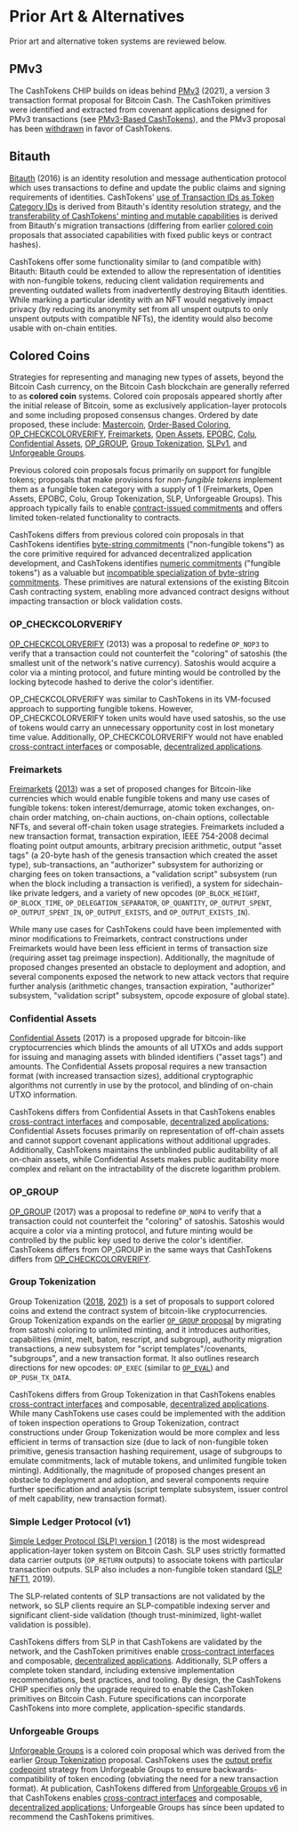 # Prior Art & Alternatives

Prior art and alternative token systems are reviewed below.

## PMv3

The CashTokens CHIP builds on ideas behind [PMv3](https://github.com/bitjson/pmv3) (2021), a version 3 transaction format proposal for Bitcoin Cash. The CashToken primitives were identified and extracted from covenant applications designed for PMv3 transactions (see [PMv3-Based CashTokens](https://blog.bitjson.com/cashtokens-contract-validated-tokens-for-bitcoin-cash/)), and the PMv3 proposal has been [withdrawn](https://bitcoincashresearch.org/t/chip-2021-01-pmv3-version-3-transaction-format/265/55?u=bitjson) in favor of CashTokens.

## Bitauth

[Bitauth](https://github.com/bitauth/bitauth2017/blob/40e84a073be3e8689e6f85b31a5b6536a3524238/bips/0-bitauth.mediawiki) (2016) is an identity resolution and message authentication protocol which uses transactions to define and update the public claims and signing requirements of identities. CashTokens' [use of Transaction IDs as Token Category IDs](rationale.md#use-of-transaction-ids-as-token-category-ids) is derived from Bitauth's identity resolution strategy, and the [transferability of CashTokens' minting and mutable capabilities](rationale.md#behavior-of-minting-and-mutable-tokens) is derived from Bitauth's migration transactions (differing from earlier [colored coin](alternatives.md#colored-coins) proposals that associated capabilities with fixed public keys or contract hashes).

CashTokens offer some functionality similar to (and compatible with) Bitauth: Bitauth could be extended to allow the representation of identities with non-fungible tokens, reducing client validation requirements and preventing outdated wallets from inadvertently destroying Bitauth identities. While marking a particular identity with an NFT would negatively impact privacy (by reducing its anonymity set from all unspent outputs to only unspent outputs with compatible NFTs), the identity would also become usable with on-chain entities.

## Colored Coins

Strategies for representing and managing new types of assets, beyond the Bitcoin Cash currency, on the Bitcoin Cash blockchain are generally referred to as **colored coin** systems. Colored coin proposals appeared shortly after the initial release of Bitcoin, some as exclusively application-layer protocols and some including proposed consensus changes. Ordered by date proposed, these include: [Mastercoin](https://bitcointalk.org/index.php?topic=101197.0;all), [Order-Based Coloring](https://github.com/killerstorm/colored-coin-tools/blob/master/colors.md#order-based-coloring), [OP_CHECKCOLORVERIFY](#op_checkcolorverify), [Freimarkets](#freimarkets), [Open Assets](https://github.com/OpenAssets/open-assets-protocol/blob/master/specification.mediawiki), [EPOBC](https://github.com/chromaway/ngcccbase/wiki/EPOBC_simple), [Colu](https://github.com/Colored-Coins/Colored-Coins-Protocol-Specification), [Confidential Assets](#confidential-assets),
[OP_GROUP](#op_group), [Group Tokenization](#group-tokenization), [SLPv1](#simple-ledger-protocol-v1), and [Unforgeable Groups](#unforgeable-groups).

Previous colored coin proposals focus primarily on support for fungible tokens; proposals that make provisions for _non-fungible tokens_ implement them as a fungible token category with a supply of 1 (Freimarkets, Open Assets, EPOBC, Colu, Group Tokenization, SLP, Unforgeable Groups). This approach typically fails to enable [contract-issued commitments](readme.md#contract-issued-commitments) and offers limited token-related functionality to contracts.

CashTokens differs from previous colored coin proposals in that CashTokens identifies [byte-string commitments](readme.md#byte-string-commitments) ("non-fungible tokens") as the core primitive required for advanced decentralized application development, and CashTokens identifies [numeric commitments](readme.md#numeric-commitments) ("fungible tokens") as a valuable but [incompatible specialization of byte-string commitments](rationale.md#incompatibility-of-token-fungibility-and-token-commitments). These primitives are natural extensions of the existing Bitcoin Cash contracting system, enabling more advanced contract designs without impacting transaction or block validation costs.

### OP_CHECKCOLORVERIFY

[OP_CHECKCOLORVERIFY](https://web.archive.org/web/20220313162546/https://bitcointalk.org/index.php?topic=253385.0%3Ball) (2013) was a proposal to redefine `OP_NOP3` to verify that a transaction could not counterfeit the "coloring" of satoshis (the smallest unit of the network's native currency). Satoshis would acquire a color via a minting protocol, and future minting would be controlled by the locking bytecode hashed to derive the color's identifier.

OP_CHECKCOLORVERIFY was similar to CashTokens in its VM-focused approach to supporting fungible tokens. However, OP_CHECKCOLORVERIFY token units would have used satoshis, so the use of tokens would carry an unnecessary opportunity cost in lost monetary time value. Additionally, OP_CHECKCOLORVERIFY would not have enabled [cross-contract interfaces](readme.md#cross-contract-interfaces) or composable, [decentralized applications](readme.md#decentralized-applications).

### Freimarkets

[Freimarkets](https://web.archive.org/web/20160305014417/http://freico.in/docs/freimarkets.pdf) ([2013](https://web.archive.org/web/20160228230306/https://bitcointalk.org/index.php?topic=278671.0;all)) was a set of proposed changes for Bitcoin-like currencies which would enable fungible tokens and many use cases of fungible tokens: token interest/demurrage, atomic token exchanges, on-chain order matching, on-chain auctions, on-chain options, collectable NFTs, and several off-chain token usage strategies. Freimarkets included a new transaction format, transaction expiration, IEEE 754-2008 decimal floating point output amounts, arbitrary precision arithmetic, output "asset tags" (a 20-byte hash of the genesis transaction which created the asset type), sub-transactions, an "authorizer" subsystem for authorizing or charging fees on token transactions, a "validation script" subsystem (run when the block including a transaction is verified), a system for sidechain-like private ledgers, and a variety of new opcodes (`OP_BLOCK_HEIGHT`, `OP_BLOCK_TIME`, `OP_DELEGATION_SEPARATOR`, `OP_QUANTITY`, `OP_OUTPUT_SPENT`, `OP_OUTPUT_SPENT_IN`, `OP_OUTPUT_EXISTS`, and `OP_OUTPUT_EXISTS_IN`).

While many use cases for CashTokens could have been implemented with minor modifications to Freimarkets, contract constructions under Freimarkets would have been less efficient in terms of transaction size (requiring asset tag preimage inspection). Additionally, the magnitude of proposed changes presented an obstacle to deployment and adoption, and several components exposed the network to new attack vectors that require further analysis (arithmetic changes, transaction expiration, "authorizer" subsystem, "validation script" subsystem, opcode exposure of global state).

### Confidential Assets

[Confidential Assets](https://blockstream.com/bitcoin17-final41.pdf) (2017) is a proposed upgrade for bitcoin-like cryptocurrencies which blinds the amounts of all UTXOs and adds support for issuing and managing assets with blinded identifiers ("asset tags") and amounts. The Confidential Assets proposal requires a new transaction format (with increased transaction sizes), additional cryptographic algorithms not currently in use by the protocol, and blinding of on-chain UTXO information.

CashTokens differs from Confidential Assets in that CashTokens enables [cross-contract interfaces](readme.md#cross-contract-interfaces) and composable, [decentralized applications](readme.md#decentralized-applications); Confidential Assets focuses primarily on representation of off-chain assets and cannot support covenant applications without additional upgrades. Additionally, CashTokens maintains the unblinded public auditability of all on-chain assets, while Confidential Assets makes public auditability more complex and reliant on the intractability of the discrete logarithm problem.

### OP_GROUP

[OP_GROUP](https://web.archive.org/web/20171016150552/https://medium.com/@g.andrew.stone/bitcoin-scripting-applications-representative-tokens-ece42de81285) (2017) was a proposal to redefine `OP_NOP4` to verify that a transaction could not counterfeit the "coloring" of satoshis. Satoshis would acquire a color via a minting protocol, and future minting would be controlled by the public key used to derive the color's identifier. CashTokens differs from OP_GROUP in the same ways that CashTokens differs from [OP_CHECKCOLORVERIFY](#op_checkcolorverify).

### Group Tokenization

Group Tokenization ([2018](https://web.archive.org/web/20181119165124/https://docs.google.com/document/d/1X-yrqBJNj6oGPku49krZqTMGNNEWnUJBRFjX7fJXvTs/edit), [2021](https://web.archive.org/web/20220315200939/https://www.bitcoinunlimited.net/grouptokenization/groupbchspec)) is a set of proposals to support colored coins and extend the contract system of bitcoin-like cryptocurrencies. Group Tokenization expands on the earlier [`OP_GROUP` proposal](#op_group) by migrating from satoshi coloring to unlimited minting, and it introduces authorities, capabilities (mint, melt, baton, rescript, and subgroup), authority migration transactions, a new subsystem for "script templates"/covenants, "subgroups", and a new transaction format. It also outlines research directions for new opcodes: `OP_EXEC` (similar to [`OP_EVAL`](https://github.com/bitcoin/bips/blob/master/bip-0012.mediawiki)) and `OP_PUSH_TX_DATA`.

CashTokens differs from Group Tokenization in that CashTokens enables [cross-contract interfaces](readme.md#cross-contract-interfaces) and composable, [decentralized applications](readme.md#decentralized-applications). While many CashTokens use cases could be implemented with the addition of token inspection operations to Group Tokenization, contract constructions under Group Tokenization would be more complex and less efficient in terms of transaction size (due to lack of non-fungible token primitive, genesis transaction hashing requirement, usage of subgroups to emulate commitments, lack of mutable tokens, and unlimited fungible token minting). Additionally, the magnitude of proposed changes present an obstacle to deployment and adoption, and several components require further specification and analysis (script template subsystem, issuer control of melt capability, new transaction format).

### Simple Ledger Protocol (v1)

[Simple Ledger Protocol (SLP) version 1](https://slp.dev/specs/slp-token-type-1/) (2018) is the most widespread application-layer token system on Bitcoin Cash. SLP uses strictly formatted data carrier outputs (`OP_RETURN` outputs) to associate tokens with particular transaction outputs. SLP also includes a non-fungible token standard ([SLP NFT1](https://slp.dev/specs/slp-nft-1/), 2019).

The SLP-related contents of SLP transactions are not validated by the network, so SLP clients require an SLP-compatible indexing server and significant client-side validation (though trust-minimized, light-wallet validation is possible).

CashTokens differs from SLP in that CashTokens are validated by the network, and the CashToken primitives enable [cross-contract interfaces](readme.md#cross-contract-interfaces) and composable, [decentralized applications](readme.md#decentralized-applications). Additionally, SLP offers a complete token standard, including extensive implementation recommendations, best practices, and tooling. By design, the CashTokens CHIP specifies only the upgrade required to enable the CashToken primitives on Bitcoin Cash. Future specifications can incorporate CashTokens into more complete, application-specific standards.

### Unforgeable Groups

[Unforgeable Groups](https://gitlab.com/0353F40E/group-tokenization/-/blob/808d9eb36caa1a64be0aa616d743b845dad67c7e/CHIP-2021-02_Unforgeable_Groups_for_Bitcoin_Cash.md) is a colored coin proposal which was derived from the earlier [Group Tokenization](#group-tokenization) proposal. CashTokens uses the [output prefix codepoint](readme.md#token-encoding) strategy from Unforgeable Groups to ensure backwards-compatibility of token encoding (obviating the need for a new transaction format). At publication, CashTokens differed from [Unforgeable Groups v6](https://gitlab.com/0353F40E/group-tokenization/-/blob/808d9eb36caa1a64be0aa616d743b845dad67c7e/CHIP-2021-02_Unforgeable_Groups_for_Bitcoin_Cash.md) in that CashTokens enables [cross-contract interfaces](readme.md#cross-contract-interfaces) and composable, [decentralized applications](readme.md#decentralized-applications); Unforgeable Groups has since been updated to recommend the CashTokens primitives.
